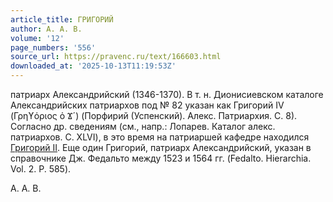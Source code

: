 ```yaml
---
article_title: ГРИГОРИЙ
author: А. А. В.
volume: '12'
page_numbers: '556'
source_url: https://pravenc.ru/text/166603.html
downloaded_at: '2025-10-13T11:19:53Z'
---
```


патриарх Александрийский (1346-1370). В т. н. Дионисиевском каталоге Александрийских патриархов под № 82 указан как Григорий IV (Γρηϒόριος ὁ Ϫ´) (Порфирий (Успенский). Алекс. Патриархия. С. 8). Согласно др. сведениям (см., напр.: Лопарев. Каталог алекс. патриархов. С. XLVI), в это время на патриаршей кафедре находился [Григорий II](<https://pravenc.ru/text/Григорий II.html>). Еще один Григорий, патриарх Александрийский, указан в справочнике Дж. Федальто между 1523 и 1564 гг. (Fedalto. Hierarchia. Vol. 2. P. 585).

А. А. В.
